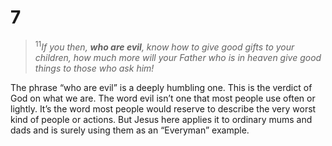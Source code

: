 # 7
>$^{11}$*If you then, **who are evil**, know how to give good gifts to your children, how much more will your Father who is in heaven give good things to those who ask him!*

The phrase “who are evil” is a deeply humbling one. This is the verdict of God on what we are. The word evil isn’t one that most people use often or lightly. It’s the word most people would reserve to describe the very worst kind of people or actions. But Jesus here applies it to ordinary mums and dads and is surely using them as an “Everyman” example. 